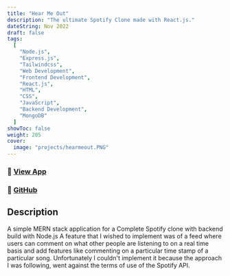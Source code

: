 ```yaml
---
title: "Hear Me Out"
description: "The ultimate Spotify Clone made with React.js."
dateString: Nov 2022
draft: false
tags:
  [
    "Node.js",
    "Express.js",
    "Tailwindcss",
    "Web Development",
    "Frontend Development",
    "React.js",
    "HTML",
    "CSS",
    "JavaScript",
    "Backend Development",
    "MongoDB"
  ]
showToc: false
weight: 205
cover:
  image: "projects/hearmeout.PNG"
---
```


### 🔗 [View App](https://hear-me-out.vercel.app/)

### 🔗 [GitHub](https://github.com/harshalranjhani/hear-me-out---frontend)

## Description

A simple MERN stack application for a Complete Spotify clone with backend build with Node.js
A feature that I wished to implement was of a feed where users can comment on what other people are listening to on a real time basis and add features like commenting on a particular time stamp of a particular song.
Unfortunately I couldn't implement it because the approach I was following, went against the terms of use of the Spotify API.
